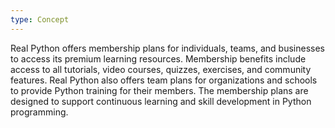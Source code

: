 ```yaml
---
type: Concept
---
```


Real Python offers membership plans for individuals, teams, and businesses to access its premium learning resources. Membership benefits include access to all tutorials, video courses, quizzes, exercises, and community features. Real Python also offers team plans for organizations and schools to provide Python training for their members. The membership plans are designed to support continuous learning and skill development in Python programming.